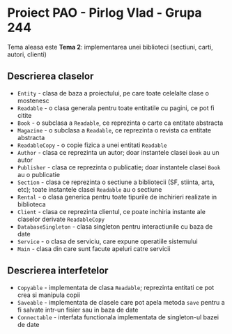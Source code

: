 # Proiect PAO - Pirlog Vlad - Grupa 244

Tema aleasa este **Tema 2**: implementarea unei biblioteci (sectiuni, carti, autori, clienti)

## Descrierea claselor

* `Entity` - clasa de baza a proiectului, pe care toate celelalte clase o mostenesc
* `Readable` - o clasa generala pentru toate entitatile cu pagini, ce pot fi citite
* `Book` - o subclasa a `Readable`, ce reprezinta o carte ca entitate abstracta
* `Magazine` - o subclasa a `Readable`, ce reprezinta o revista ca entitate abstracta
* `ReadableCopy` - o copie fizica a unei entitati `Readable`
* `Author` - clasa ce reprezinta un autor; doar instantele clasei `Book` au un autor
* `Publisher` - clasa ce reprezinta o publicatie; doar instantele clasei `Book` au o publicatie
* `Section` - clasa ce reprezinta o sectiune a bibliotecii (SF, stiinta, arta, etc); toate instantele clasei `Readable` au o sectiune
* `Rental` - o clasa generica pentru toate tipurile de inchirieri realizate in biblioteca
* `Client` - clasa ce reprezinta clientul, ce poate inchiria instante ale claselor derivate `ReadableCopy`
* `DatabaseSingleton` - clasa singleton pentru interactiunile cu baza de date
* `Service` - o clasa de serviciu, care expune operatiile sistemului
* `Main` - clasa din care sunt facute apeluri catre servicii

## Descrierea interfetelor

* `Copyable` - implementata de clasa `Readable`; reprezinta entitati ce pot crea si manipula copii
* `Saveable` - implementata de clasele care pot apela metoda `save` pentru a fi salvate intr-un fisier sau in baza de date
* `Connectable` - interfata functionala implementata de singleton-ul bazei de date
